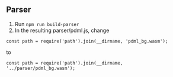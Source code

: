 ## Parser
1. Run `npm run build-parser`
2. In the resulting parser/pdml.js, change
  ```
  const path = require('path').join(__dirname, 'pdml_bg.wasm');
  ```
  to
  ```
  const path = require('path').join(__dirname, '../parser/pdml_bg.wasm');
  ```

